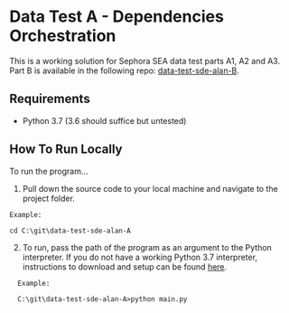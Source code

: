 # Data Test A - Dependencies Orchestration

This is a working solution for Sephora SEA data test parts A1, A2 and A3. Part B is available in the following repo: [data-test-sde-alan-B](https://github.com/emailayuen/data-test-sde-alan-B).

## Requirements

* Python 3.7 (3.6 should suffice but untested)

## How To Run Locally

To run the program...

  1. Pull down the source code to your local machine and navigate to the project folder.
  
  ```
  Example:
  
  cd C:\git\data-test-sde-alan-A
  
  ```
  
  2. To run, pass the path of the program as an argument to the Python interpreter. If you do not have a working Python 3.7 interpreter, instructions to download and setup can be found [here](https://www.python.org/downloads/).

```
  Example:
  
  C:\git\data-test-sde-alan-A>python main.py
  
  ```
